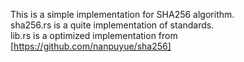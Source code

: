 This is a simple implementation for SHA256 algorithm.  
sha256.rs is a quite implementation of standards.  
lib.rs is a optimized implementation from [https://github.com/nanpuyue/sha256]